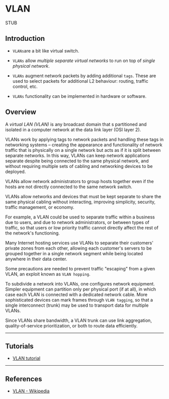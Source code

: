 # VLAN

STUB

## Introduction

* `VLANs`are a bit like virtual switch. 

* `VLANs` allow _multiple separate virtual networks_ to run on top of _single physical network_.

* `VLANs` augment network packets by adding additional `tags`. These are used to select packets for additional L2 behaviour: routing, traffic control, etc.

* `VLANs` functionality can be implemented in hardware or software.

## Overview

A _virtual LAN (VLAN)_ is any broadcast domain that s partitioned and isolated in a computer network at the data link layer (OSI layer 2).

VLANs work by applying tags to network packets and handling these tags in networking systems – creating the appearance and functionality of network traffic that is physically on a single network but acts as if it is split between separate networks. In this way, VLANs can keep network applications separate despite being connected to the same physical network, and without requiring multiple sets of cabling and networking devices to be deployed.

VLANs allow network administrators to group hosts together even if the hosts are not directly connected to the same network switch.

VLANs allow networks and devices that must be kept separate to share the same physical cabling without interacting, improving simplicity, security, traffic management, or economy. 

For example, a VLAN could be used to separate traffic within a business due to users, and due to network administrators, or between types of traffic, so that users or low priority traffic cannot directly affect the rest of the network's functioning.

Many Internet hosting services use VLANs to separate their customers' private zones from each other, allowing each customer's servers to be grouped together in a single network segment while being located anywhere in their data center. 

Some precautions are needed to prevent traffic "escaping" from a given VLAN, an exploit known as `VLAN hopping`.

To subdivide a network into VLANs, one configures network equipment. Simpler equipment can partition only per physical port (if at all), in which case each VLAN is connected with a dedicated network cable. More sophisticated devices can mark frames through `VLAN tagging`, so that a single interconnect (trunk) may be used to transport data for multiple VLANs. 

Since VLANs share bandwidth, a VLAN trunk can use link aggregation, quality-of-service prioritization, or both to route data efficiently.

---

## Tutorials

* [VLAN tutorial](https://blog.sleeplessbeastie.eu/2012/12/23/debian-how-to-create-vlan-interface/)

---

## References

* [VLAN - Wikipedia](https://en.wikipedia.org/wiki/Virtual_LAN)

